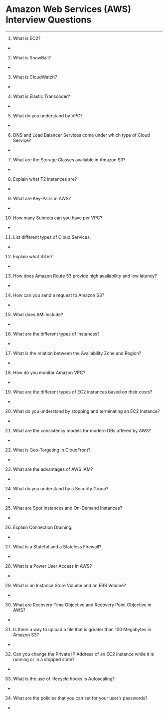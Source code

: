 # Amazon Web Services (AWS) Interview Questions

---

1. What is EC2?
+ 


2. What is SnowBall?
+ 


3. What is CloudWatch?
+ 


4. What is Elastic Transcoder?
+ 


5. What do you understand by VPC?
+ 


6. DNS and Load Balancer Services come under which type of Cloud Service?
+ 


7. What are the Storage Classes available in Amazon S3?
+ 


8. Explain what T2 instances are?
+ 


9.  What are Key-Pairs in AWS?
+ 


10. How many Subnets can you have per VPC?
+ 


11. List different types of Cloud Services.
+ 


12. Explain what S3 is?
+ 


13. How does Amazon Route 53 provide high availability and low latency?
+ 


14. How can you send a request to Amazon S3?
+ 


15. What does AMI include?
+ 


16. What are the different types of Instances?
+ 


17. What is the relation between the Availability Zone and Region?
+ 


18. How do you monitor Amazon VPC?
+ 


19. What are the different types of EC2 instances based on their costs?
+ 


20. What do you understand by stopping and terminating an EC2 Instance?
+ 


21. What are the consistency models for modern DBs offered by AWS?
+ 


22. What is Geo-Targeting in CloudFront?
+ 


23. What are the advantages of AWS IAM?
+ 


24. What do you understand by a Security Group?
+ 


25. What are Spot Instances and On-Demand Instances?
+ 


26. Explain Connection Draining.
+ 


27. What is a Stateful and a Stateless Firewall?
+ 


28. What is a Power User Access in AWS?
+ 


29. What is an Instance Store Volume and an EBS Volume?
+ 


30. What are Recovery Time Objective and Recovery Point Objective in AWS?
+ 


31. Is there a way to upload a file that is greater than 100 Megabytes in Amazon S3?
+ 


32. Can you change the Private IP Address of an EC2 instance while it is running or in a stopped state?
+ 


33. What is the use of lifecycle hooks is Autoscaling?
+ 


34. What are the policies that you can set for your user’s passwords?
+ 
